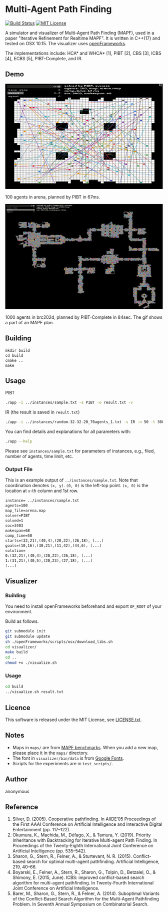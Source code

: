 Multi-Agent Path Finding
===
[![Build Status](https://travis-ci.com/Kei18/mapf.svg?token=NJ5EpN7k73FqKbLee887&branch=master)](https://travis-ci.com/Kei18/mapf)
[![MIT License](http://img.shields.io/badge/license-MIT-blue.svg?style=flat)](LICENSE)

A simulator and visualizer of Multi-Agent Path Finding (MAPF), used in a paper "Iterative Refinement for Realtime MAPF".
It is written in C++(17) and tested on OSX 10.15.
The visualizer uses [openFrameworks](https://openframeworks.cc).

The implementations include: HCA\* and WHCA\* [1], PIBT [2], CBS [3], ICBS [4], ECBS [5], PIBT-Complete, and IR.

## Demo
![100 agents in arena](/material/arena_100agents.gif)

100 agents in arena, planned by PIBT in 67ms.

![1000 agents in brc202d](/material/brc202d_1000agents.gif)

1000 agents in brc202d, planned by PIBT-Complete in 84sec.
The gif shows a part of an MAPF plan.

## Building

```
mkdir build
cd build
cmake ..
make
```

## Usage
PIBT
```sh
./app -i ../instances/sample.txt -s PIBT -o result.txt -v
```

IR (the result is saved in `result.txt`)
```sh
./app -i ../instances/random-32-32-20_70agents_1.txt -s IR -n 50 -t 3000 -v
```

You can find details and explanations for all parameters with:
```sh
./app --help
```

Please see `instances/sample.txt` for parameters of instances, e.g., filed, number of agents, time limit, etc.

### Output File

This is an example output of `../instances/sample.txt`.
Note that coordination denotes `(x, y)`.
`(0, 0)` is the left-top point.
`(x, 0)` is the location at `x`-th column and 1st row.
```
instance= ../instances/sample.txt
agents=100
map_file=arena.map
solver=PIBT
solved=1
soc=3403
makespan=68
comp_time=58
starts=(32,21),(40,4),(20,22),(26,18), [...]
goals=(10,16),(30,21),(11,42),(44,6), [...]
solution=
0:(32,21),(40,4),(20,22),(26,18), [...]
1:(31,21),(40,5),(20,23),(27,18), [...]
[...]
```

## Visualizer

### Building
You need to install openFrameworks beforehand and export `OF_ROOT` of your environment.

Build as follows.
```sh
git submodule init
git submodule update
sh ./openFrameworks/scripts/osx/download_libs.sh
cd visualizer/
make build
cd ..
chmod +x ./visualize.sh
```

### Usage
```sh
cd build
../visualize.sh result.txt
```

## Licence
This software is released under the MIT License, see [LICENSE.txt](LICENCE.txt).

## Notes
- Maps in `maps/` are from [MAPF benchmarks](https://movingai.com/benchmarks/mapf.html).
  When you add a new map, please place it in the `maps/` directory.
- The font in `visualizer/bin/data` is from [Google Fonts](https://fonts.google.com/).
- Scripts for the experiments are in `test_scripts/`.

## Author
anonymous

## Reference
1. Silver, D. (2005).
   Cooperative pathfinding.
   In AIIDE’05 Proceedings of the First AAAI Conference on Artificial Intelligence and Interactive Digital Entertainment (pp. 117–122).
1. Okumura, K., Machida, M., Défago, X., & Tamura, Y. (2019).
   Priority Inheritance with Backtracking for Iterative Multi-agent Path Finding.
   In Proceedings of the Twenty-Eighth International Joint Conference on Artificial Intelligence (pp. 535–542).
1. Sharon, G., Stern, R., Felner, A., & Sturtevant, N. R. (2015).
   Conflict-based search for optimal multi-agent pathfinding.
   Artificial Intelligence, 219, 40–66.
1. Boyarski, E., Felner, A., Stern, R., Sharon, G., Tolpin, D., Betzalel, O., & Shimony, E. (2015, June).
   ICBS: improved conflict-based search algorithm for multi-agent pathfinding.
   In Twenty-Fourth International Joint Conference on Artificial Intelligence.
1. Barer, M., Sharon, G., Stern, R., & Felner, A. (2014).
   Suboptimal Variants of the Conflict-Based Search Algorithm for the Multi-Agent Pathfinding Problem.
   In Seventh Annual Symposium on Combinatorial Search.

